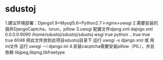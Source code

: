# sdustoj
1.建议环境部署：Django1.9+Mysql5.6+Python2.7＋nginx+uwsgi
2.需要安装的插件DjangoCaptcha，lorun，pillow
3.uwsgi 配置文件djang.xml
dajngo.xml
<uwsgi>
    <socket>0.0.0.0:9090</socket>
    <pythonpath>/home/sdustoj/sdustoj/sdustoj</pythonpath>
    <module>wsgi</module>
    <profiler>true</profiler>
    <plugin>python</plugin>
    <pythonpath>..</pythonpath>
    <memory-report>true</memory-report>
    <enable-threads>true</enable-threads>
    <logdate>true</logdate>
    <limit-as>6048</limit-as>
</uwsgi>
把此文件放到此项目sdustoj目录下 运行 uwsgi -x django.xml 或 用ini文件 运行 uwsgi －i django.ini
4.安装cacptcha需要安装pillow（PIL），并且依赖 libjpeg,libpng,libfreetype

